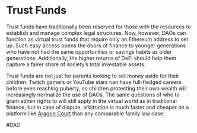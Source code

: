 # **Trust Funds**

Trust funds have traditionally been reserved for those with the resources to establish and manage complex legal structures. Now, however, DAOs can function as virtual trust funds that require only an Ethereum address to set up. Such easy access opens the doors of finance to younger generations who have not had the same opportunities or savings habits as older generations. Additionally, the higher returns of DeFi should help them capture a fairer share of society’s total investable assets.

Trust funds are not just for parents looking to set money aside for their children: Twitch gamers or YouTube stars can have full-fledged careers before even reaching puberty, so children protecting their own wealth will increasingly normalize the use of DAOs. The same questions of who to grant admin rights to will still apply in the virtual world as in traditional finance, but in case of dispute, arbitration is much faster and cheaper on a platform like [Aragon Court](https://translate.google.com/website?sl=en&tl=fr&hl=fr&client=webapp&u=https://court.aragon.org/) than any comparable family law case.

#DAO 